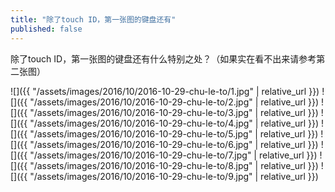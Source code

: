 ```yaml
---
title: "除了touch ID，第一张图的键盘还有"
published: false
---
```

除了touch ID，第一张图的键盘还有什么特别之处？（如果实在看不出来请参考第二张图）



![]({{ "/assets/images/2016/10/2016-10-29-chu-le-to/1.jpg" | relative_url }})
![]({{ "/assets/images/2016/10/2016-10-29-chu-le-to/2.jpg" | relative_url }})
![]({{ "/assets/images/2016/10/2016-10-29-chu-le-to/3.jpg" | relative_url }})
![]({{ "/assets/images/2016/10/2016-10-29-chu-le-to/4.jpg" | relative_url }})
![]({{ "/assets/images/2016/10/2016-10-29-chu-le-to/5.jpg" | relative_url }})
![]({{ "/assets/images/2016/10/2016-10-29-chu-le-to/6.jpg" | relative_url }})
![]({{ "/assets/images/2016/10/2016-10-29-chu-le-to/7.jpg" | relative_url }})
![]({{ "/assets/images/2016/10/2016-10-29-chu-le-to/8.jpg" | relative_url }})
![]({{ "/assets/images/2016/10/2016-10-29-chu-le-to/9.jpg" | relative_url }})
